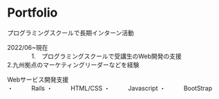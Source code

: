 <h1>Portfolio</h1>

プログラミングスクールで長期インターン活動<br>

2022/06~現在　<br>
　　　　1.　プログラミングスクールで受講生のWeb開発の支援<br>
  2.九州拠点のマーケティングリーダーなどを経験<br>
  
  Webサービス開発支援<br>
    ・　　　Rails
    ・　　　HTML/CSS
    ・　　　Javascript
    ・　　　BootStrap

